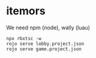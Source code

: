 # itemors

We need npm (node), wally (luau)


```
npx rbxtsc -w
rojo serve lobby.project.json
rojo serve game.project.json
```